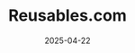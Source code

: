 ---  
layout: startup_page  
title: "Reusables.com"  
id: "reusables.com"  
permalink: "/reusablescomreusables.com04222025/"  
website: "https://reusables.com/"  
funding_round: "Seed"  
funding_amount: "$2.6M"  
investors: "StandUp Ventures, Amplify Capital, Sandpiper Ventures, Emend Vision Fund"  
about: "Reusables.com provides a hardware-enabled SaaS platform for reusable packaging, focusing on institutional food service. Their Smart Return Bins and \"Tap to Reuse\" system create a scalable and efficient reuse system for clients like universities and hospitals, reducing waste and saving costs."  
markets: "SaaS, Climate Tech, Packaging"  
hq: "Vancouver, British Columbia, Canada"  
founded_year: "2021"  
linkedin: "https://www.linkedin.com/company/reusables"  
twitter: ""  
instagram: ""  
facebook: "https://www.facebook.com/reusablestakeout"  
crunchbase: "https://www.crunchbase.com/organization/reusables-com?utm_source=linkedin&utm_medium=referral&utm_campaign=linkedin_companies&utm_content=profile_cta_anon&trk=funding_crunchbase"  
pitchbook: "https://pitchbook.com/profiles/company/495798-49"  

date_display: "22-Apr-2025"  
date: "2025-04-22"

# SEO Optimization  
meta_title: "Reusables.com - Seed Funding ($2.6M)"  
meta_description: "Reusables.com, Reusables.com provides a hardware-enabled SaaS platform for reusable packaging, focusing on institutional food service. Their Smart Return Bins and \"..."  
meta_keywords: "Reusables.com, SaaS, Climate Tech, Packaging, Seed funding"  
canonical_url: "https://startup.projectstartups.com/reusablescomreusables.com04222025/"  
---